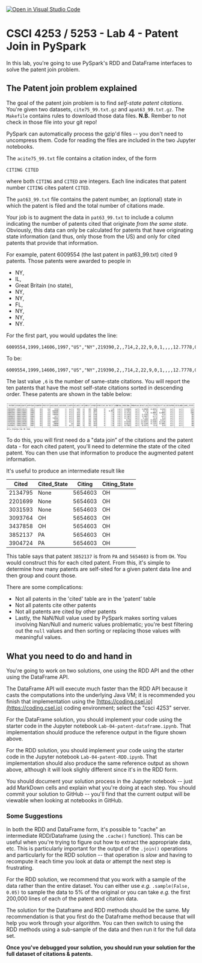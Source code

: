 [![Open in Visual Studio Code](https://classroom.github.com/assets/open-in-vscode-c66648af7eb3fe8bc4f294546bfd86ef473780cde1dea487d3c4ff354943c9ae.svg)](https://classroom.github.com/online_ide?assignment_repo_id=8541235&assignment_repo_type=AssignmentRepo)
# CSCI 4253 / 5253 - Lab 4 - Patent Join in PySpark

In this lab, you're going to use PySpark's RDD and DataFrame interfaces to solve the patent join problem.

## The Patent join problem explained

The goal of the patent join problem is to find *self-state patent citations*. You're given two datasets, `cite75_99.txt.gz` and `apat63_99.txt.gz`. The `Makefile` contains rules to download those data files. **N.B.** Rember to not check in those file into your git repo!

PySpark can automatically process the gzip'd files -- you don't need to uncompress them. Code for reading the files are included in the two Jupyter notebooks.

The `acite75_99.txt` file contains a citation index, of the form
```
CITING CITED
```
where both `CITING` and `CITED` are integers. Each line
indicates that patent number `CITING` cites patent `CITED`.

The `pat63_99.txt` file contains the patent number, an (optional)
state in which the patent is filed and the total number of citations
made.

Your job is to augment the data in `pat63_99.txt` to include a column
indicating the number of patents cited that originate *from the same
state*. Obviously, this data can only be calculated for patents that
have originating state information (and thus, only those from the US) and only for cited patents that provide that information. 

For example, 
patent 6009554 (the last patent in pat63_99.txt) cited 9 patents. Those patents were awarded to people in
* NY, 
* IL, 
* Great Britain (no state), 
* NY, 
* NY,
* FL,
* NY,
* NY,
* NY. 

For the first part, you would updates the line:

```
6009554,1999,14606,1997,"US","NY",219390,2,,714,2,22,9,0,1,,,,12.7778,0.1111,0.1111,,
```

To be: 
```
6009554,1999,14606,1997,"US","NY",219390,2,,714,2,22,9,0,1,,,,12.7778,0.1111,0.1111,,6
```

The last value `,6` is the number of same-state citations. You will
report the ten patents that have the most self-state citations sorted in descending order. These patents are shown in the table below:

![Top 10 self-state citations](top-10-same-state-patents.png)


To do this, you will first need do a "data join” of the citations and
the patent data - for each cited patent, you'll need to determine the
state of the cited patent. You can then use that information to
produce the augmented patent information.

It's useful to produce an intermediate result like

|Cited|Cited_State|Citing|Citing_State|
|-----|-----|------|-----|
|2134795	|None	|5654603	|OH
|2201699	|None	|5654603	|OH
|3031593	|None	|5654603	|OH
|3093764	|OH	|5654603	|OH
|3437858	|OH	|5654603	|OH
|3852137	|PA	|5654603	|OH
|3904724	|PA	|5654603	|OH

This table says that patent `3852137` is from `PA` and `5654603` is from `OH`.
You would construct this for each cited patent. From this, it's simple to determine
how many patents are self-sited for a given patent data line and then group and count those.

There are some complications:
* Not all patents in the 'cited' table are in the 'patent' table
* Not all patents cite other patents
* Not all patents are cited by other patents
* Lastly, the NaN/Null value used by PySpark makes sorting values involving Nan/Null and numeric values problematic; you're best filtering out the `null` values and then sorting or replacing those values with meaningful values.

## What you need to do and hand in

You're going to work on two solutions, one using the RDD API and the other using the DataFrame API.

The DataFrame API will execute much faster than the RDD API because it casts the computations into the underlying Java VM; it is recommended you finish that implementation using the [https://coding.csel.io](https://coding.csel.io) coding environment; select the "csci 4253" server.

For the DataFrame solution, you should implement your code using the starter code in the Jupyter notebook `Lab-04-patent-dataframe.ipynb`. That implementation should produce the reference output in the figure shown above.

For the RDD solution, you should implement your code using the starter code in the Jupyter notebook `Lab-04-patent-RDD.ipynb`. That implementation should also produce the same reference output as shown above, although it will look slighly different since it's in the RDD form.

You should document your solution process in the Jupyter notebook -- just add MarkDown cells and explain what you're doing at each step. You should commit your solution to GitHub -- you'll find that the current output will be viewable when looking at notebooks in GitHub.

### Some Suggestions

In both the RDD and DataFrame form, it's possible to "cache" an intermediate RDD/Dataframe (using the `.cache()` function). This can be useful when you're trying to figure out how to extract the appropriate data, etc. This is particularly important for the output of the `.join()` operations and particularly for the RDD solution -- that operation is *slow* and having to recompute it each time you look at data or attempt the next step is frustrating.

For the RDD solution, we recommend that you work with a sample of the data rather than the entire dataset. You can either use *e.g.* `.sample(False, 0.05)` to sample the data to 5% of the original or you can take *e.g.* the first 200,000 lines of each of the patent and citation data.

The solution for the Dataframe and RDD methods should be the same. My recommendation is that you first do the Dataframe method because that will help you work through your algorithm. You can then switch to using the RDD methods using a sub-sample of the data and then run it for the full data set.

**Once you've debugged your solution, you should run your solution for the full dataset of citations & patents.**